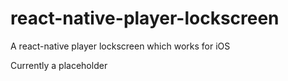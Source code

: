 react-native-player-lockscreen
================================

A react-native player lockscreen which works for iOS

Currently a placeholder